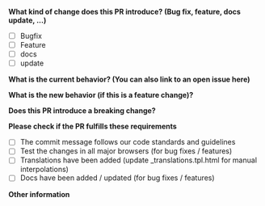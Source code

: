 **What kind of change does this PR introduce? (Bug fix, feature, docs update, ...)**
- [ ] Bugfix
- [ ] Feature
- [ ] docs
- [ ] update

**What is the current behavior? (You can also link to an open issue here)**


**What is the new behavior (if this is a feature change)?**


**Does this PR introduce a breaking change?**


**Please check if the PR fulfills these requirements**

- [ ] The commit message follows our code standards and guidelines
- [ ] Test the changes in all major browsers (for bug fixes / features)
- [ ] Translations have been added (update _translations.tpl.html for manual interpolations)
- [ ] Docs have been added / updated (for bug fixes / features)

**Other information**


